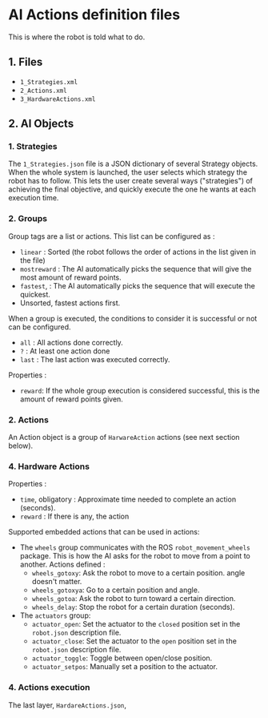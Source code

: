 # AI Actions definition files
This is where the robot is told what to do.

## 1. Files
- `1_Strategies.xml` 
- `2_Actions.xml`
- `3_HardwareActions.xml`

## 2. AI Objects
### 1. Strategies
The `1_Strategies.json` file is a JSON dictionary of several Strategy objects. When the whole system is launched, the user selects which strategy the robot has to follow.
This lets the user create several ways ("strategies") of achieving the final objective, and quickly execute the one he wants at each execution time.

### 2. Groups
Group tags are a list or actions. This list can be configured as :
- `linear` : Sorted (the robot follows the order of actions in the list given in the file)
- `mostreward` : The AI automatically picks the sequence that will give the most amount of reward points.
- `fastest`, : The AI automatically picks the sequence that will execute the quickest.
- Unsorted, fastest actions first.	

When a group is executed, the conditions to consider it is successful or not can be configured.
- `all` : All actions done correctly.
- `?` : At least one action done
- `last` : The last action was executed correctly.
	
Properties :
- `reward`: If the whole group execution is considered successful, this is the amount of reward points given.

### 2. Actions
An Action object is a group of `HarwareAction` actions (see next section below).


### 4. Hardware Actions
Properties :
- `time`, obligatory : Approximate time needed to complete an action (seconds).
- `reward` : If there is any, the action  
	
Supported embedded actions that can be used in actions:
- The `wheels` group communicates with the ROS `robot_movement_wheels` package. This is how the AI asks for the robot to move from a point to another. Actions defined :
	- `wheels_gotoxy`: Ask the robot to move to a certain position. angle doesn't matter.
	- `wheels_gotoxya`: Go to a certain position and angle.
	- `wheels_gotoa`: Ask the robot to turn toward a certain direction.
	- `wheels_delay`: Stop the robot for a certain duration (seconds).	
- The `actuators` group:
	- `actuator_open`: Set the actuator to the `closed` position set in the `robot.json` description file.
	- `actuator_close`: Set the actuator to the `open` position set in the `robot.json` description file.
	- `actuator_toggle`: Toggle between open/close position. 
	- `actuator_setpos`: Manually set a position to the actuator.


### 4. Actions execution
The last layer, `HardareActions.json`, 
